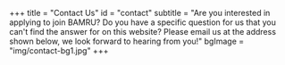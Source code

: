 +++
title = "Contact Us"
id = "contact"
subtitle = "Are you interested in applying to join BAMRU? Do you have a specific question for us that you can't find the answer for on this website? Please email us at the address shown below, we look forward to hearing from you!"
bgImage = "img/contact-bg1.jpg"
+++